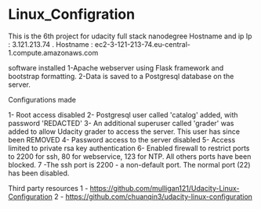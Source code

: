 # Linux_Configration
  This is the 6th project for udacity full stack nanodegree 
   Hostname and ip 
   Ip : 3.121.213.74 .
  Hostname : ec2-3-121-213-74.eu-central-1.compute.amazonaws.com
  
  software installed
  1-Apache webserver using Flask framework and bootstrap formatting.
  2-Data is saved to a Postgresql database on the server.
  
  
Configurations made

   1- Root access disabled
   2- Postgresql user called 'catalog' added, with password 'REDACTED'
   3- An additional superuser called 'grader' was added to allow Udacity grader to access the server. This user has since been REMOVED
   4- Password access to the server disabled
   5- Access limited to private rsa key authentication
   6- Enabled firewall to restrict ports to 2200 for ssh, 80 for webservice, 123 for NTP. All others ports have been blocked.
   7 -The ssh port is 2200 - a non-default port. The normal port (22) has been disabled.
   
   Third party resources
   1 - https://github.com/mulligan121/Udacity-Linux-Configuration 
   2 - https://github.com/chuanqin3/udacity-linux-configuration
